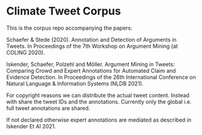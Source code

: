 # Climate Tweet Corpus

This is the corpus repo accompanying the papers:

Schaefer & Stede (2020). Annotation and Detection of Arguments in Tweets.
In Proceedings of the 7th Workshop on Argument Mining (at COLING 2020).

Iskender, Schaefer, Polzehl and Möller. Argument Mining in Tweets: Comparing Crowd and Expert Annotations for Automated Claim and Evidence Detection. In Proceedings of the 26th International Conference on Natural Language & Information Systems (NLDB 2021).

For copyright reasons we can distribute the actual tweet content. Instead with share the tweet IDs and the annotations. Currently only the global i.e. full tweet annotations are shared. 

If not declared otherwise expert annotations are mediated as described in Iskender Et Al 2021. 
